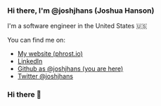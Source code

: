### Hi there, I'm @joshjhans (Joshua Hanson)

I'm a software engineer in the United States 🇺🇸

You can find me on:

- <a href="https://phrost.io" target="_blank">My website (phrost.io)</a>
- <a href="https://linkedin.com/in/joshjhans/" target="_blank">LinkedIn</a>
- <a href="https://linkedin.com/in/joshjhans/" target="_blank">Github as @joshjhans (you are here)</a>
- <a href="https://twitter.com/joshjhans" target="_blank">Twitter @joshjhans</a>

### Hi there 👋

<!--
**joshjhans/joshjhans** is a ✨ _special_ ✨ repository because its `README.md` (this file) appears on your GitHub profile.

Here are some ideas to get you started:

- 🔭 I’m currently working on ...
- 🌱 I’m currently learning ...
- 👯 I’m looking to collaborate on ...
- 🤔 I’m looking for help with ...
- 💬 Ask me about ...
- 📫 How to reach me: ...
- 😄 Pronouns: ...
- ⚡ Fun fact: ...
-->
